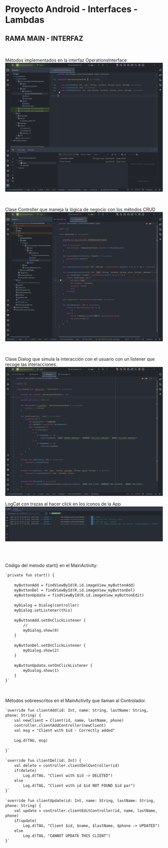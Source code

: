 # Proyecto Android - Interfaces - Lambdas

## RAMA MAIN - INTERFAZ
<br>

Métodos implementados en la interfaz OperationsInterface
![](doc/captura_1_Interfaces.png)

<br>

Clase Controller que maneja la lógica de negocio con los métodos CRUD
![](doc/captura_2_ClaseController.png)

<br>

Clase Dialog que simula la interacción con el usuario con un listener que recoge las interacciones.
<br>
![](doc/captura_3_ClaseDialog.png)

LogCat con trazas al hacer click en los iconos de la App
<br>
![](doc/captura_4_logconsole.png)

<br>
<br>
<br>
Código del metodo start() en el MainActivity:
<br>
        
    `private fun start() {

        myButtonAdd = findViewById(R.id.imageView_myButtonAdd)
        myButtonDel = findViewById(R.id.imageView_myButtonDel)
        myButtonUpdate = findViewById(R.id.imageView_myButtonEdit)

        myDialog = Dialog(controller)
        myDialog.setListener(this)

        myButtonAdd.setOnClickListener {
            //
            myDialog.show(0)
        }

        myButtonDel.setOnClickListener {
            myDialog.show(2)
        }

        myButtonUpdate.setOnClickListener {
            myDialog.show(1)
        }
    }`

<br>
<br>
Métodos sobreescritos en el MainActivity que llaman al Controlador.
<br>

    `override fun clientAdd(id: Int, name: String, lastName: String, phone: String) {
        val newClient = Client(id, name, lastName, phone)
        controller.clientAddController(newClient)
        val msg = "Client with $id - Correctly added"

        Log.d(TAG, msg)

    }`

    `override fun clientDel(id: Int) {
        val delete = controller.clientDelController(id)
        if(delete)
            Log.d(TAG, "Client with $id -> DELETED")
        else
            Log.d(TAG, "Client with id $id NOT FOUND $id par")
    }`

    `override fun clientUpdate(id: Int, name: String, lastName: String, phone: String) {
        val update = controller.clientEditController(id, name, lastName, phone)
        if(update)
            Log.d(TAG, "Client $id, $name, $lastName, $phone -> UPDATED")
        else
            Log.d(TAG, "CANNOT UPDATE THIS CLIENT")
    }`
